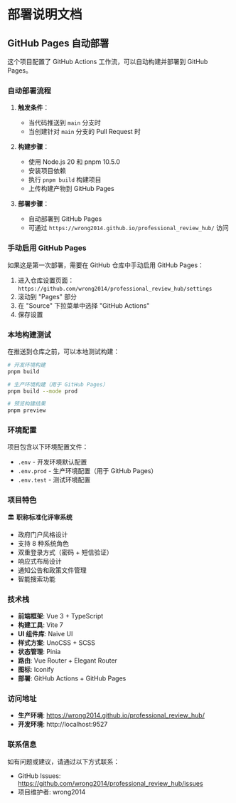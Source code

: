 # 部署说明文档

## GitHub Pages 自动部署

这个项目配置了 GitHub Actions 工作流，可以自动构建并部署到 GitHub Pages。

### 自动部署流程

1. **触发条件**：
   - 当代码推送到 `main` 分支时
   - 当创建针对 `main` 分支的 Pull Request 时

2. **构建步骤**：
   - 使用 Node.js 20 和 pnpm 10.5.0
   - 安装项目依赖
   - 执行 `pnpm build` 构建项目
   - 上传构建产物到 GitHub Pages

3. **部署步骤**：
   - 自动部署到 GitHub Pages
   - 可通过 `https://wrong2014.github.io/professional_review_hub/` 访问

### 手动启用 GitHub Pages

如果这是第一次部署，需要在 GitHub 仓库中手动启用 GitHub Pages：

1. 进入仓库设置页面：`https://github.com/wrong2014/professional_review_hub/settings`
2. 滚动到 "Pages" 部分
3. 在 "Source" 下拉菜单中选择 "GitHub Actions"
4. 保存设置

### 本地构建测试

在推送到仓库之前，可以本地测试构建：

```bash
# 开发环境构建
pnpm build

# 生产环境构建（用于 GitHub Pages）
pnpm build --mode prod

# 预览构建结果
pnpm preview
```

### 环境配置

项目包含以下环境配置文件：

- `.env` - 开发环境默认配置
- `.env.prod` - 生产环境配置（用于 GitHub Pages）
- `.env.test` - 测试环境配置

### 项目特色

🏛️ **职称标准化评审系统**
- 政府门户风格设计
- 支持 8 种系统角色
- 双重登录方式（密码 + 短信验证）
- 响应式布局设计
- 通知公告和政策文件管理
- 智能搜索功能

### 技术栈

- **前端框架**: Vue 3 + TypeScript
- **构建工具**: Vite 7
- **UI 组件库**: Naive UI
- **样式方案**: UnoCSS + SCSS
- **状态管理**: Pinia
- **路由**: Vue Router + Elegant Router
- **图标**: Iconify
- **部署**: GitHub Actions + GitHub Pages

### 访问地址

- **生产环境**: https://wrong2014.github.io/professional_review_hub/
- **开发环境**: http://localhost:9527

### 联系信息

如有问题或建议，请通过以下方式联系：

- GitHub Issues: https://github.com/wrong2014/professional_review_hub/issues
- 项目维护者: wrong2014
